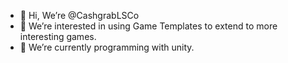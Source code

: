 - 👋 Hi, We’re @CashgrabLSCo
- 👀 We’re interested in using Game Templates to extend to more interesting games.
- 🌱 We’re currently programming with unity.

<!---
CashgrabLSCo/CashgrabLSCo is a ✨ special ✨ repository because its `README.md` (this file) appears on your GitHub profile.
You can click the Preview link to take a look at your changes.
--->
